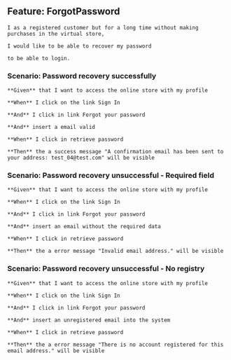 ## Feature: ForgotPassword

	I as a registered customer but for a long time without making purchases in the virtual store, 

	I would like to be able to recover my password 

	to be able to login.


### Scenario: Password recovery successfully

	**Given** that I want to access the online store with my profile

	**When** I click on the link Sign In

	**And** I click in link Forgot your password

	**And** insert a email valid

	**When** I click in retrieve password

	**Then** the a success message "A confirmation email has been sent to your address: test_04@test.com" will be visible


### Scenario: Password recovery unsuccessful - Required field

	**Given** that I want to access the online store with my profile

	**When** I click on the link Sign In

	**And** I click in link Forgot your password

	**And** insert an email without the required data

	**When** I click in retrieve password

	**Then** the a error message "Invalid email address." will be visible


### Scenario: Password recovery unsuccessful - No registry

	**Given** that I want to access the online store with my profile

	**When** I click on the link Sign In

	**And** I click in link Forgot your password

	**And** insert an unregistered email into the system

	**When** I click in retrieve password

	**Then** the a error message "There is no account registered for this email address." will be visible
